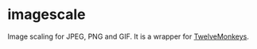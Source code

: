 # imagescale
Image scaling for JPEG, PNG and GIF. It is a wrapper for [TwelveMonkeys](https://github.com/haraldk/TwelveMonkeys).

